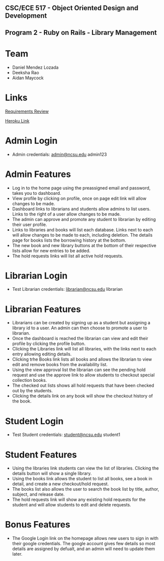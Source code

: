 ## CSC/ECE 517 - Object Oriented Design and Development
## Program 2 - Ruby on Rails - Library Management

# Team
* Daniel Mendez Lozada
* Deeksha Rao
* Aidan Maycock

# Links

[Requirements Review](https://docs.google.com/document/d/1A2-CUS2L1p53WVMInx_t4NSveBCi9HOzMBihZ65bKI8/edit?usp=sharing)

[Heroku Link](https://lit-atoll-42842.herokuapp.com/)

# Admin Login
* Admin credentials: admin@ncsu.edu  admin123

# Admin Features
* Log in to the home page using the preassigned email and password, takes you to dashboard.
* View profile by clicking on profile, once on page edit link will allow changes to be made.
* Dashboard links to librarians and students allow admins to list users. Links to the right of a user allow changes to be made.
* The admin can approve and promote any student to librarian by editing their user profile.
* Links to libraries and books will list each database. Links next to each will allow changes to be made to each, including deletion. The details page for books lists the borrowing history at the bottom.
* The new book and new library buttons at the bottom of their respective lists allow for new entries to be added.
* The hold requests links will list all active hold requests.

# Librarian Login
* Test Librarian credentials: librarian@ncsu.edu  librarian

# Librarian Features
* Librarians can be created by signing up as a student but assigning a library id to a user. An admin can then choose to promote a user to librarian.
* Once the dashboard is reached the librarian can view and edit their profile by clicking the profile button. 
* Clicking the Libraries link will list all libraries, with the links next to each entry allowing editing details.
* Clicking trhe Books link lists all books and allows the librarian to view edit and remove books from the availability list.
* Using the view approval list the librarian can see the pending hold request and use the approve link to allow students to checkout special collection books.
* The checked out lists shows all hold requests that have been checked out by the students.
* Clicking the details link on any book will show the checkout history of the book.

# Student Login
* Test Student credentials: student@ncsu.edu student1

# Student Features
* Using the libraries link students can view the list of libraries. Clicking the details button will show a single library.
* Using the books link allows the student to list all books, see a book in detail, and create a new checkout/hold request.
* The books list also allows the user to search the book list by title, author, subject, and release date. 
* The hold requests link will show any existing hold requests for the student and will allow students to edit and delete requests. 

# Bonus Features
* The Google Login link on the homepage allows new users to sign in with their google credentials. The google account gives few details so most details are assigned by defualt, and an admin will need to update them later.